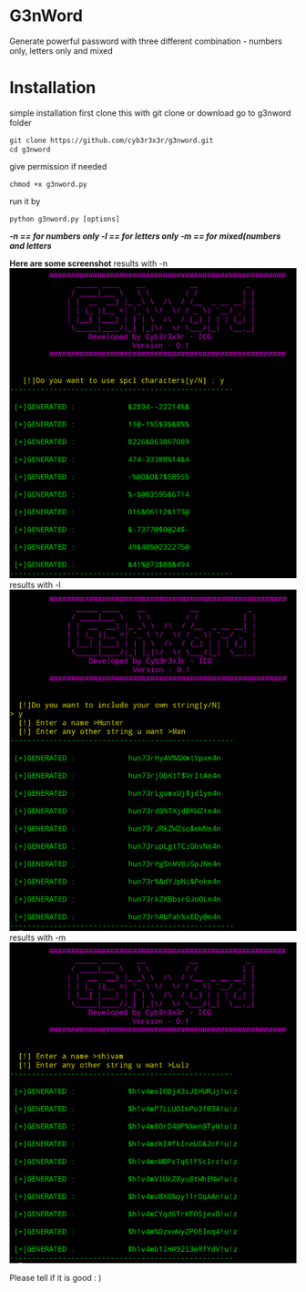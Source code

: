 # G3nWord
Generate  powerful password with three different combination - numbers only, letters only and mixed 
# Installation
simple installation
first clone this with git clone or download
go to g3nword folder
```
git clone https://github.com/cyb3r3x3r/g3nword.git
cd g3nword
```
give permission if needed
```
chmod +x g3nword.py
```
run it by
```
python g3nword.py [options]
```
***-n  ==     for numbers only
-l  ==     for letters only
-m  ==     for mixed(numbers and letters***

**Here are some screenshot**
results with -n
![](https://raw.githubusercontent.com/Cyb3r3x3r/G3nWord/master/Screenshot_2018-03-29-21-23-21.png)
results with -l
![](https://raw.githubusercontent.com/Cyb3r3x3r/G3nWord/master/Screenshot_2018-03-29-21-23-59.png)
results with -m
![](https://raw.githubusercontent.com/Cyb3r3x3r/G3nWord/master/Screenshot_2018-03-29-21-18-25.png)

Please tell if it is good : )
